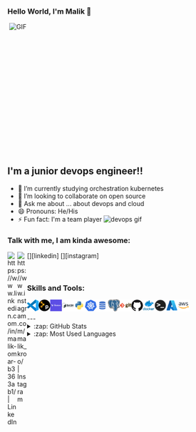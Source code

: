 
### Hello World, I'm Malik  👋

 <img align="right" alt="GIF" src="https://github.com/abdimalik2010/abdimalik2010/blob/main/code.gif?raw=true" width="500" height="320" />


## I'm a junior devops engineer!!
- 🔭 I’m currently studying orchestration kubernetes
- 👯 I’m looking to collaborate on open source
- 💬 Ask me about ... about devops and cloud
- 😄 Pronouns: He/His
- ⚡ Fun fact: I'm a team player
![devops gif](https://user-images.githubusercontent.com/91993656/151679072-9fad041a-6047-4ea3-b09f-d121fb9b3b94.gif) 

### Talk with me, I am kinda awesome:
[<img align="left" alt="https://www.linkedin.com/in/malik-omar-b3363ab1/ | LinkedIn" width="22px" src="https://cdn.jsdelivr.net/npm/simple-icons@v3/icons/linkedin.svg" />][linkedin]
[<img align="left" alt="https://www.instagram.com/malik_kroo/ | Instagram" width="22px" src="https://cdn.jsdelivr.net/npm/simple-icons@v3/icons/instagram.svg" />][instagram]

<br />

### Skills and Tools:

<img align="left" alt="Visual Studio Code" width="26px" src="https://raw.githubusercontent.com/github/explore/80688e429a7d4ef2fca1e82350fe8e3517d3494d/topics/visual-studio-code/visual-studio-code.png" />

<img align="left" alt="Puppet" width="26px" src="https://raw.githubusercontent.com/github/explore/80688e429a7d4ef2fca1e82350fe8e3517d3494d/topics/puppet/puppet.png" />

<img align="left" alt="Terraform" width="26px" src="https://raw.githubusercontent.com/github/explore/80688e429a7d4ef2fca1e82350fe8e3517d3494d/topics/terraform/terraform.png" />

<img align="left" alt="Bash" width="26px" src="https://raw.githubusercontent.com/github/explore/80688e429a7d4ef2fca1e82350fe8e3517d3494d/topics/bash/bash.png" />

<img align="left" alt="Python" width="26px" src="https://raw.githubusercontent.com/github/explore/80688e429a7d4ef2fca1e82350fe8e3517d3494d/topics/python/python.png" />

<img align="left" alt="Kubernetes" width="26px" src="https://raw.githubusercontent.com/github/explore/80688e429a7d4ef2fca1e82350fe8e3517d3494d/topics/kubernetes/kubernetes.png" />

<img align="left" alt="SQL" width="26px" src="https://raw.githubusercontent.com/github/explore/80688e429a7d4ef2fca1e82350fe8e3517d3494d/topics/sql/sql.png" />

<img align="left" alt="postgreSQL" width="26px" src="https://raw.githubusercontent.com/github/explore/80688e429a7d4ef2fca1e82350fe8e3517d3494d/topics/postgresql/postgresql.png" />

<img align="left" alt="Git" width="26px" src="https://raw.githubusercontent.com/github/explore/80688e429a7d4ef2fca1e82350fe8e3517d3494d/topics/git/git.png" />

<img align="left" alt="GitHub" width="26px" src="https://raw.githubusercontent.com/github/explore/78df643247d429f6cc873026c0622819ad797942/topics/github/github.png" />

<img align="left" alt="Docker" width="26px" src="https://raw.githubusercontent.com/github/explore/80688e429a7d4ef2fca1e82350fe8e3517d3494d/topics/docker/docker.png" />

<img align="left" alt="Terminal" width="26px" src="https://raw.githubusercontent.com/github/explore/80688e429a7d4ef2fca1e82350fe8e3517d3494d/topics/terminal/terminal.png" />

<img align="left" alt="Azure" width="26px" src="https://raw.githubusercontent.com/github/explore/80688e429a7d4ef2fca1e82350fe8e3517d3494d/topics/azure/azure.png" />

<img align="left" alt="AWS" width="26px" src="https://raw.githubusercontent.com/github/explore/80688e429a7d4ef2fca1e82350fe8e3517d3494d/topics/aws/aws.png" />


<br />
<br />
---

<details>
  <summary>:zap: GitHub Stats</summary>

  <img align="left" alt="Malik's GitHub Stats" src="https://github-readme-stats.vercel.app/api?username=abdimalik2010&show_icons=true&hide_border=true" />

</details>

<details>
  <summary>:zap: Most Used Languages</summary>

<img align="left" alt="Malik's GitHub Top Languages" src="https://github-readme-stats.vercel.app/api/top-langs/?username=abdimalik2010" />

</details>


